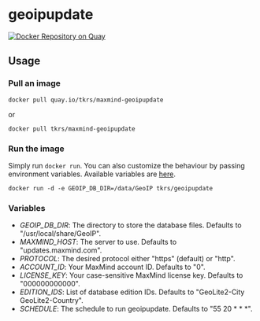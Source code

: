 # geoipupdate

[![Docker Repository on Quay](https://quay.io/repository/tkrs/maxmind-geoipupdate/status "Docker Repository on Quay")](https://quay.io/repository/tkrs/maxmind-geoipupdate)

## Usage

### Pull an image

```
docker pull quay.io/tkrs/maxmind-geoipupdate
```

or

```
docker pull tkrs/maxmind-geoipupdate
```

### Run the image

Simply run `docker run`. You can also customize the behaviour by passing environment variables. Available variables are [here](#variables).
```
docker run -d -e GEOIP_DB_DIR=/data/GeoIP tkrs/geoipupdate
```

### Variables

- *GEOIP_DB_DIR*: The directory to store the database files. Defaults to "/usr/local/share/GeoIP".
- *MAXMIND_HOST*: The server to use. Defaults to "updates.maxmind.com".
- *PROTOCOL*: The desired protocol either "https" (default) or "http".
- *ACCOUNT_ID*: Your MaxMind account ID. Defaults to "0".
- *LICENSE_KEY*: Your case-sensitive MaxMind license key. Defaults to "000000000000".
- *EDITION_IDS*: List of database edition IDs. Defaults to "GeoLite2-City GeoLite2-Country".
- *SCHEDULE*: The schedule to run geoipupdate. Defaults to "55 20 * * *".
